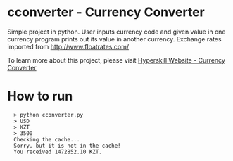 # cconverter - Currency Converter

Simple project in python. User inputs currency code and given value in one currency program prints out its value in another currency.
Exchange rates imported from http://www.floatrates.com/

To learn more about this project, please visit [Hyperskill Website - Currency Converter](https://hyperskill.org/projects/157)
# How to run

```console
  > python cconverter.py
  > USD
  > KZT
  > 3500
  Checking the cache...
  Sorry, but it is not in the cache!
  You received 1472852.10 KZT.
```
